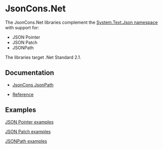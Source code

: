 # JsonCons.Net

The JsonCons.Net libraries complement the [System.Text.Json namespace](https://docs.microsoft.com/en-us/dotnet/api/system.text.json?view=netcore-3.1)
with support for:

- JSON Pointer
- JSON Patch
- JSONPath

The libraries target .Net Standard 2.1.

## Documentation

- [JsonCons JsonPath](https://danielaparker.github.io/JsonCons.Net/articles/JsonPath/JsonConsJsonPath.html)

- [Reference](https://danielaparker.github.io/JsonCons.Net/ref/JsonCons.Utilities.html)

## Examples

[JSON Pointer examples](https://github.com/danielaparker/JsonCons.Net/blob/main/examples/JsonPointerExamples/JsonPointerExamples.cs)

[JSON Patch examples](https://github.com/danielaparker/JsonCons.Net/blob/main/examples/JsonPatchExamples/JsonPatchExamples.cs)

[JSONPath examples](https://github.com/danielaparker/JsonCons.Net/blob/main/examples/JsonPath.Examples/JsonPathExamples.cs)

